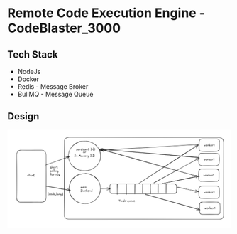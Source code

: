# Remote Code Execution Engine - CodeBlaster_3000

## Tech Stack
- NodeJs
- Docker
- Redis - Message Broker
- BullMQ - Message Queue

## Design

<img src="./images/design.png" alt="design">